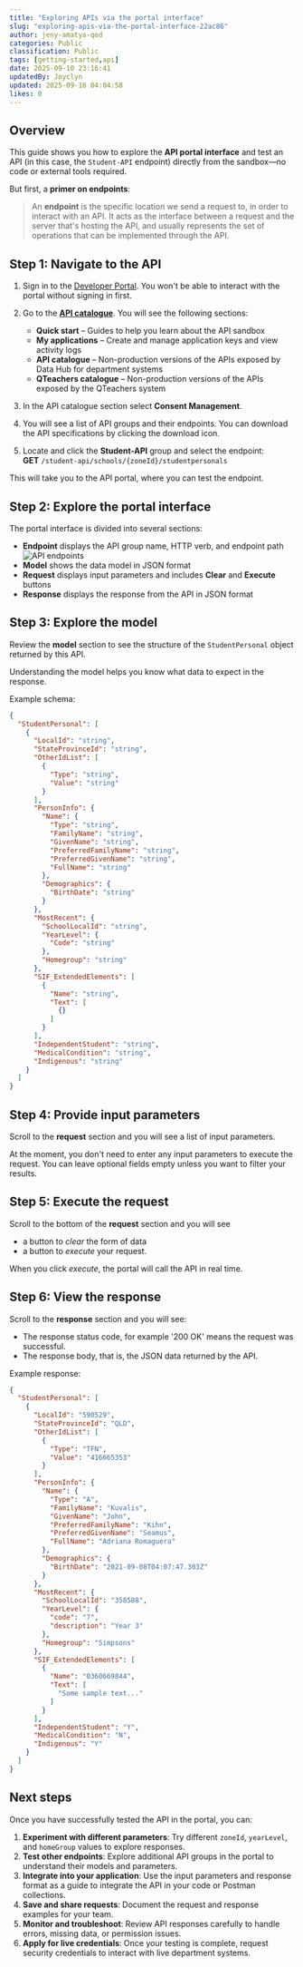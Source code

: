 ```yaml
---
title: "Exploring APIs via the portal interface"
slug: "exploring-apis-via-the-portal-interface-22ac86"
author: jeny-amatya-qed
categories: Public
classification: Public
tags: [getting-started,api]
date: 2025-09-10 23:16:41 
updatedBy: Joyclyn
updated: 2025-09-16 04:04:58 
likes: 0
---
```


## Overview  

This guide shows you how to explore the **API portal interface** and test an API (in this case, the `Student-API` endpoint) directly from the sandbox—no code or external tools required.

But first, a **primer on endpoints**:

> An **endpoint** is the specific location we send a request to, in order to interact with an API. It acts as the interface between a request and the server that's hosting the API, and usually represents the set of operations that can be implemented through the API.

## Step 1: Navigate to the API  

1. Sign in to the [Developer Portal](https://developer.qed.qld.gov.au/). You won't be able to interact with the portal without signing in first.
2. Go to the **[API catalogue](https://developer.qed.qld.gov.au/apis/)**. You will see the following sections:
   - **Quick start** – Guides to help you learn about the API sandbox  
   - **My applications** – Create and manage application keys and view activity logs  
   - **API catalogue** – Non-production versions of the APIs exposed by Data Hub for department systems  
   - **QTeachers catalogue** – Non-production versions of the APIs exposed by the QTeachers system  
 
3. In the API catalogue section select **Consent Management**.
4. You will see a list of API groups and their endpoints. You can download the API specifications by clicking the download icon.  
5. Locate and click the **Student-API** group and select the endpoint:  
   **GET** `/student-api/schools/{zoneId}/studentpersonals`  

This will take you to the API portal, where you can test the endpoint.  

## Step 2: Explore the portal interface  

The portal interface is divided into several sections:

- **Endpoint** displays the API group name, HTTP verb, and endpoint path  
![API endpoints](https://sadevportal3.blob.core.windows.net/root/post/3-api-portal-interface.png)
- **Model** shows the data model in JSON format  
- **Request** displays input parameters and includes **Clear** and **Execute** buttons  
- **Response** displays the response from the API in JSON format  

## Step 3: Explore the model  

Review the **model** section to see the structure of the `StudentPersonal` object returned by this API.  

Understanding the model helps you know what data to expect in the response.

Example schema:

```json
{
  "StudentPersonal": [
    {
      "LocalId": "string",
      "StateProvinceId": "string",
      "OtherIdList": [
        {
          "Type": "string",
          "Value": "string"
        }
      ],
      "PersonInfo": {
        "Name": {
          "Type": "string",
          "FamilyName": "string",
          "GivenName": "string",
          "PreferredFamilyName": "string",
          "PreferredGivenName": "string",
          "FullName": "string"
        },
        "Demographics": {
          "BirthDate": "string"
        }
      },
      "MostRecent": {
        "SchoolLocalId": "string",
        "YearLevel": {
          "Code": "string"
        },
        "Homegroup": "string"
      },
      "SIF_ExtendedElements": [
        {
          "Name": "string",
          "Text": [
            {}
          ]
        }
      ],
      "IndependentStudent": "string",
      "MedicalCondition": "string",
      "Indigenous": "string"
    }
  ]
}
```


## Step 4: Provide input parameters

Scroll to the **request** section and you will see a list of input parameters.

At the moment, you don't need to enter any input parameters to execute the request. You can leave optional fields empty unless you want to filter your results.

## Step 5: Execute the request

Scroll to the bottom of the **request** section and you will see 
- a button to *clear* the form of data 
- a button to *execute* your request.

When you click *execute*, the portal will call the API in real time.

## Step 6: View the response

Scroll to the **response** section and you will see:

- The response status code, for example '200 OK' means the request was successful.
- The response body, that is, the JSON data returned by the API.

Example response:
```json
{
  "StudentPersonal": [
    {
      "LocalId": "590529",
      "StateProvinceId": "QLD",
      "OtherIdList": [
        {
          "Type": "TFN",
          "Value": "416665353"
        }
      ],
      "PersonInfo": {
        "Name": {
          "Type": "A",
          "FamilyName": "Kuvalis",
          "GivenName": "John",
          "PreferredFamilyName": "Kihn",
          "PreferredGivenName": "Seamus",
          "FullName": "Adriana Romaguera"
        },
        "Demographics": {
          "BirthDate": "2021-09-08T04:07:47.303Z"
        }
      },
      "MostRecent": {
        "SchoolLocalId": "358588",
        "YearLevel": {
          "code": "7",
          "description": "Year 3"
        },
        "Homegroup": "Simpsons"
      },
      "SIF_ExtendedElements": [
        {
          "Name": "0360669844",
          "Text": [
            "Some sample text..."
          ]
        }
      ],
      "IndependentStudent": "Y",
      "MedicalCondition": "N",
      "Indigenous": "Y"
    }
  ]
}

```
## Next steps  

Once you have successfully tested the API in the portal, you can:

1. **Experiment with different parameters**: Try different `zoneId`, `yearLevel`, and `homeGroup` values to explore responses.  
2. **Test other endpoints**: Explore additional API groups in the portal to understand their models and parameters.  
3. **Integrate into your application**: Use the input parameters and response format as a guide to integrate the API in your code or Postman collections.  
4. **Save and share requests**: Document the request and response examples for your team.  
6. **Monitor and troubleshoot**: Review API responses carefully to handle errors, missing data, or permission issues.
7. **Apply for live credentials**: Once your testing is complete, request security credentials to interact with live department systems.  